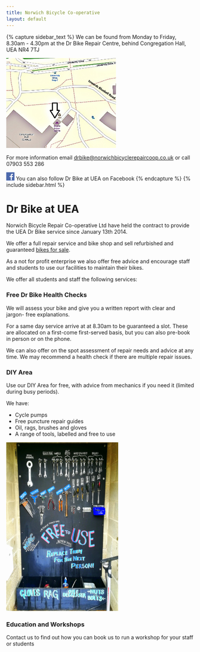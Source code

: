 ```yaml
---
title: Norwich Bicycle Co-operative
layout: default
---
```



{% capture sidebar_text %}
We can be found from Monday to Friday, 8.30am - 4.30pm at the Dr Bike Repair
Centre, behind Congregation Hall, UEA NR4 7TJ

[<img src="/static/images/map_final.jpg" width="294" height="240" />](https://www.openstreetmap.org/#map=19/52.62222/1.24295)

For more information email [drbike@norwichbicyclerepaircoop.co.uk](mailto:drbike@norwichbicyclerepaircoop.co.uk) or call 07903 553 286

[![Visit us on Facebook](/static/images/fb_logo.png)](https://www.facebook.com/drbikeatuea) You can also follow Dr Bike at UEA on Facebook 
{% endcapture %}
{% include sidebar.html %}

Dr Bike at UEA
==============
Norwich Bicycle Repair Co-operative Ltd have held the contract to provide the
UEA Dr Bike service since January 13th 2014.

We offer a full repair service and bike shop and sell refurbished and
guaranteed [bikes for sale](/bikes-for-sale/).

As a not for profit enterprise we also offer free advice and encourage staff
and students to use our facilities to maintain their bikes.

We offer all students and staff the following services:

### Free Dr Bike Health Checks ###

We will assess your bike and give you a written report with clear and jargon-
free explanations.

For a same day service arrive at at 8.30am to be guaranteed a slot. These are
allocated on a first-come first-served basis, but you can also pre-book in
person or on the phone.

We can also offer on the spot assessment of repair needs and advice at any time.
We may recommend a health check if there are multiple repair issues.

### DIY Area ###

Use our DIY Area for free, with advice from mechanics if you need it (limited during busy periods).

We have:
 * Cycle pumps
 * Free puncture repair guides
 * Oil, rags, brushes and gloves
 * A range of tools, labelled and free to use 
<img src="/static/images/diy_tool_board.jpg" width="300" height="450" />

### Education and Workshops ###

Contact us to find out how you can book us to run a workshop for your staff or students
